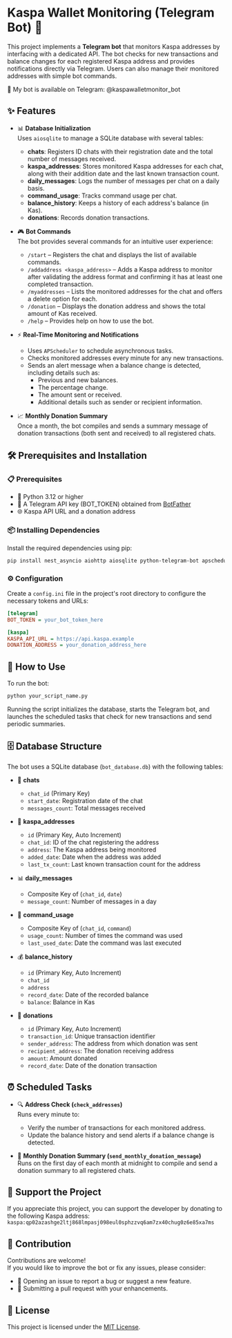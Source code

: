 # Kaspa Wallet Monitoring (Telegram Bot) 🤖 
This project implements a **Telegram bot** that monitors Kaspa addresses by interfacing with a dedicated API. The bot checks for new transactions and balance changes for each registered Kaspa address and provides notifications directly via Telegram. Users can also manage their monitored addresses with simple bot commands.

🔗 My bot is available on Telegram: @kaspawalletmonitor_bot

## ✨ Features

- 📊 **Database Initialization**  
  Uses `aiosqlite` to manage a SQLite database with several tables:
  - **chats**: Registers ID chats with their registration date and the total number of messages received.
  - **kaspa_addresses**: Stores monitored Kaspa addresses for each chat, along with their addition date and the last known transaction count.
  - **daily_messages**: Logs the number of messages per chat on a daily basis.
  - **command_usage**: Tracks command usage per chat.
  - **balance_history**: Keeps a history of each address's balance (in Kas).
  - **donations**: Records donation transactions.

- 🎮 **Bot Commands**  
  The bot provides several commands for an intuitive user experience:
  - `/start` – Registers the chat and displays the list of available commands.
  - `/addaddress <kaspa_address>` – Adds a Kaspa address to monitor after validating the address format and confirming it has at least one completed transaction.
  - `/myaddresses` – Lists the monitored addresses for the chat and offers a delete option for each.
  - `/donation` – Displays the donation address and shows the total amount of Kas received.
  - `/help` – Provides help on how to use the bot.

- ⚡ **Real-Time Monitoring and Notifications**  
  - Uses `APScheduler` to schedule asynchronous tasks.
  - Checks monitored addresses every minute for any new transactions.
  - Sends an alert message when a balance change is detected, including details such as:
    - Previous and new balances.
    - The percentage change.
    - The amount sent or received.
    - Additional details such as sender or recipient information.

- 📈 **Monthly Donation Summary**  
  Once a month, the bot compiles and sends a summary message of donation transactions (both sent and received) to all registered chats.

## 🛠️ Prerequisites and Installation

### 📋 Prerequisites

- 🐍 Python 3.12 or higher
- 🔑 A Telegram API key (BOT_TOKEN) obtained from [BotFather](https://core.telegram.org/bots#botfather)
- 🌐 Kaspa API URL and a donation address

### 📦 Installing Dependencies

Install the required dependencies using pip:

```bash
pip install nest_asyncio aiohttp aiosqlite python-telegram-bot apscheduler
```

### ⚙️ Configuration

Create a `config.ini` file in the project's root directory to configure the necessary tokens and URLs:

```ini
[telegram]
BOT_TOKEN = your_bot_token_here

[kaspa]
KASPA_API_URL = https://api.kaspa.example
DONATION_ADDRESS = your_donation_address_here
```

## 📱 How to Use

To run the bot:

```bash
python your_script_name.py
```

Running the script initializes the database, starts the Telegram bot, and launches the scheduled tasks that check for new transactions and send periodic summaries.

## 🗄️ Database Structure

The bot uses a SQLite database (`bot_database.db`) with the following tables:

- 💬 **chats**  
  - `chat_id` (Primary Key)
  - `start_date`: Registration date of the chat
  - `messages_count`: Total messages received

- 📝 **kaspa_addresses**  
  - `id` (Primary Key, Auto Increment)
  - `chat_id`: ID of the chat registering the address
  - `address`: The Kaspa address being monitored
  - `added_date`: Date when the address was added
  - `last_tx_count`: Last known transaction count for the address

- 📊 **daily_messages**  
  - Composite Key of (`chat_id`, `date`)
  - `message_count`: Number of messages in a day

- 🎯 **command_usage**  
  - Composite Key of (`chat_id`, `command`)
  - `usage_count`: Number of times the command was used
  - `last_used_date`: Date the command was last executed

- 💰 **balance_history**  
  - `id` (Primary Key, Auto Increment)
  - `chat_id`
  - `address`
  - `record_date`: Date of the recorded balance
  - `balance`: Balance in Kas

- 🎁 **donations**  
  - `id` (Primary Key, Auto Increment)
  - `transaction_id`: Unique transaction identifier
  - `sender_address`: The address from which donation was sent
  - `recipient_address`: The donation receiving address
  - `amount`: Amount donated
  - `record_date`: Date of the donation transaction

## ⏰ Scheduled Tasks

- 🔍 **Address Check (`check_addresses`)**  
  Runs every minute to:
  - Verify the number of transactions for each monitored address.
  - Update the balance history and send alerts if a balance change is detected.

- 📅 **Monthly Donation Summary (`send_monthly_donation_message`)**  
  Runs on the first day of each month at midnight to compile and send a donation summary to all registered chats.

## 💖 Support the Project

If you appreciate this project, you can support the developer by donating to the following Kaspa address:
`kaspa:qp02azashge2ltj868lmpasj098eul0sphzzvq6am7zx40chug0z6e85xa7ms`

## 🤝 Contribution

Contributions are welcome!  
If you would like to improve the bot or fix any issues, please consider:
- 🐛 Opening an issue to report a bug or suggest a new feature.
- 🚀 Submitting a pull request with your enhancements.

## 📄 License

This project is licensed under the [MIT License](LICENSE).
